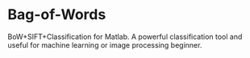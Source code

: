 # Bag-of-Words
BoW+SIFT+Classification for Matlab. A powerful classification tool and useful for machine learning or image processing beginner. 

